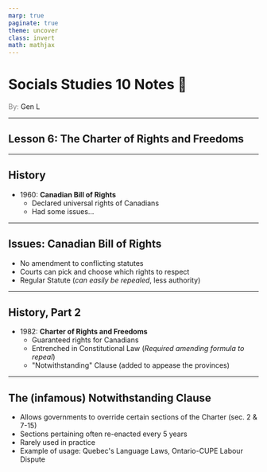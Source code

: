 ```yaml
---
marp: true
paginate: true
theme: uncover
class: invert
math: mathjax
---
```

# <!--fit--> Socials Studies 10 Notes :book:

<span style="color: grey">By:</span> Gen L

---

## Lesson 6: The Charter of Rights and Freedoms

---

## History

* 1960: **Canadian Bill of Rights**
    * Declared universal rights of Canadians
    * Had some issues...

---

## Issues: Canadian Bill of Rights

* No amendment to conflicting statutes
* Courts can pick and choose which rights to respect
* Regular Statute (*can easily be repealed*, less authority)

---

## History, Part 2

* 1982: **Charter of Rights and Freedoms**
    * Guaranteed rights for Canadians
    * Entrenched in Constitutional Law (*Required amending formula to repeal*)
    * "Notwithstanding" Clause (added to appease the provinces)

---

## The (infamous) Notwithstanding Clause

* Allows governments to override certain sections of the Charter (sec. 2 & 7-15)
* Sections pertaining often re-enacted every 5 years
* Rarely used in practice
* Example of usage: Quebec's Language Laws, Ontario-CUPE Labour Dispute

